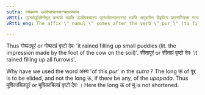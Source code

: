 ```yaml
---
sutra: वर्षप्रमाण ऊलोपश्चास्यान्यतरस्याम्
vRtti: पूरयतेर्द्धातोर्णमुल् प्रत्ययो भवति ऊलोपश्चास्य पूरयतोरन्यतरस्यां भवति समुदायेन चेद्वर्षस्य प्रमाणमियत्ता गम्यते ॥
vRtti_eng: The affix \"_namul_\" comes after the verb \"_pur_\" (to fill), when the word so formed expresses a measure of rain-fall; and optionally the long \"_u_\" of this \"_pur_\" is elided.

---
```

Thus गोष्पदपूरं or गोष्पदप्रं वृष्टो देवः 'it rained filling up small puddles (lit. the impression made by the foot of the cow on the soil)'. सीतापूरं or सीताप्रं वृष्टो देवः 'it rained filling up all furrows'.

Why have we used the word अस्य 'of this _pur_' in the _sutra_ ? The long ऊ of पूर् is to be elided, and not the long ऊ, if there be any, of the _upapada_. Thus मूषिकाबिलपूरं or मूषिकाबिलप्रं वृष्टो देवः । Here the long ऊ of मू is not shortened.